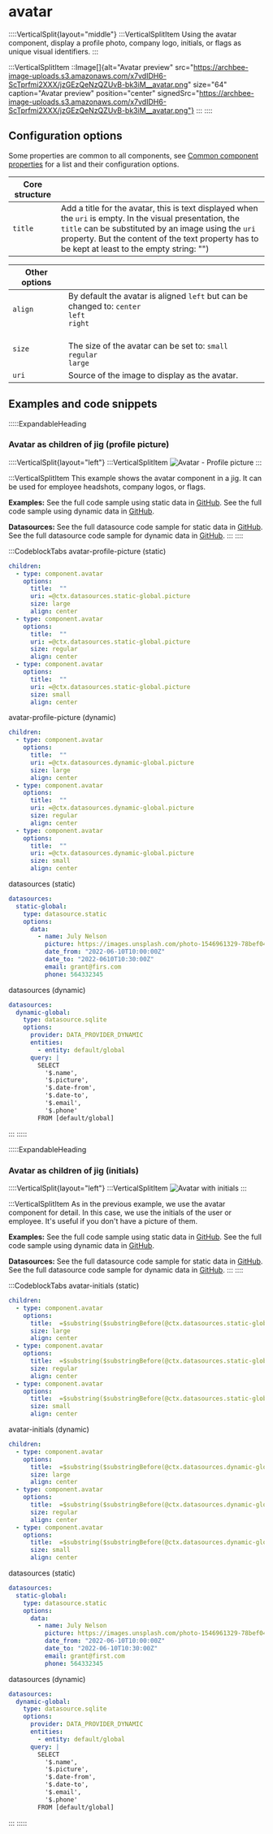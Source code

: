 # avatar

::::VerticalSplit{layout="middle"}
:::VerticalSplitItem
Using the avatar component, display a profile photo, company logo, initials, or flags as unique visual identifiers.
:::

:::VerticalSplitItem
::Image[]{alt="Avatar preview" src="https://archbee-image-uploads.s3.amazonaws.com/x7vdIDH6-ScTprfmi2XXX/jzGEzQeNzQZUvB-bk3iM__avatar.png" size="64" caption="Avatar preview" position="center" signedSrc="https://archbee-image-uploads.s3.amazonaws.com/x7vdIDH6-ScTprfmi2XXX/jzGEzQeNzQZUvB-bk3iM__avatar.png"}
:::
::::

## Configuration options

Some properties are common to all components, see [Common component properties](docId\:LLnTD-rxe8FmH7WpC5cZb) for a list and their configuration options.

| **Core structure** |                                                                                                                                                                                                                                                                    |
| ------------------ | ------------------------------------------------------------------------------------------------------------------------------------------------------------------------------------------------------------------------------------------------------------------ |
| `title`            | Add a title for the avatar, this is text displayed when the `uri` is empty. In the visual presentation, the `title` can be substituted by an image using the `uri` property. But the content of the text property has to be kept at least to the empty string: "") |

| **Other options** |                                                                                                      |
| ----------------- | ---------------------------------------------------------------------------------------------------- |
| `align`           | By default the avatar is aligned `left` but can be changed to:&#xA;`center`<br>`left`<br>`right` |
| `size`            | <br>The size of the avatar can be set to:&#xA;`small`<br>`regular`<br>`large`                  |
| `uri`             | Source of the image to display as the avatar.                                                        |

## Examples and code snippets

:::::ExpandableHeading

### Avatar as children of jig (profile picture)

::::VerticalSplit{layout="left"}
:::VerticalSplitItem
![Avatar - Profile picture](https://archbee-image-uploads.s3.amazonaws.com/x7vdIDH6-ScTprfmi2XXX/TTYP3M3nKqHyamgxhEdjY_avatars-picturesiphone13blueportrait.png "Avatar - Profile picture")
:::

:::VerticalSplitItem
This example shows the avatar component in a jig. It can be used for employee headshots, company logos, or flags.

**Examples:**
See the full code sample using static data in [GitHub](https://github.com/jigx-com/jigx-samples/blob/main/quickstart/jigx-samples/jigs/jigx-components/avatar/static-data/avatar-as-children-of-jig/avatar-picture.jigx).
See the full code sample using dynamic data in [GitHub](https://github.com/jigx-com/jigx-samples/blob/main/quickstart/jigx-samples/jigs/jigx-components/avatar/dynamic-data/avatar-as-children-of-jig/avatar-picture-dynamic.jigx).

**Datasources:**
See the full datasource code sample for static data in [GitHub](https://github.com/jigx-com/jigx-samples/blob/main/quickstart/jigx-samples/datasources/examples/static-global.jigx).
See the full datasource code sample for dynamic data in [GitHub](https://github.com/jigx-com/jigx-samples/blob/main/quickstart/jigx-samples/datasources/examples/dynamic-global.jigx).
:::
::::

:::CodeblockTabs
avatar-profile-picture (static)

```yaml
children:
  - type: component.avatar
    options:
      title:  ""
      uri: =@ctx.datasources.static-global.picture
      size: large
      align: center
  - type: component.avatar
    options:
      title:  ""
      uri: =@ctx.datasources.static-global.picture
      size: regular
      align: center
  - type: component.avatar
    options:
      title:  ""
      uri: =@ctx.datasources.static-global.picture
      size: small
      align: center
```

avatar-profile-picture (dynamic)

```yaml
children:
  - type: component.avatar
    options:
      title:  ""
      uri: =@ctx.datasources.dynamic-global.picture
      size: large
      align: center
  - type: component.avatar
    options:
      title:  ""
      uri: =@ctx.datasources.dynamic-global.picture
      size: regular
      align: center
  - type: component.avatar
    options:
      title:  ""
      uri: =@ctx.datasources.dynamic-global.picture
      size: small
      align: center
```

datasources (static)

```yaml
datasources:
  static-global:
    type: datasource.static
    options:
      data:
        - name: July Nelson
          picture: https://images.unsplash.com/photo-1546961329-78bef0414d7c?ixlib=rb-1.2.1&ixid=MnwxMjA3fDB8MHxwaG90by1wYWdlfHx8fGVufDB8fHx8&auto=format&fit=crop&w=774&q=80
          date_from: "2022-06-10T10:00:00Z"
          date_to: "2022-0610T10:30:00Z"
          email: grant@firs.com
          phone: 564332345
```

datasources (dynamic)

```yaml
datasources:
  dynamic-global:
    type: datasource.sqlite
    options:
      provider: DATA_PROVIDER_DYNAMIC
      entities:
        - entity: default/global
      query: |
        SELECT
          '$.name',
          '$.picture',
          '$.date-from',
          '$.date-to',
          '$.email',
          '$.phone'
        FROM [default/global]
```

:::
:::::

:::::ExpandableHeading

### Avatar as children of jig (initials)

::::VerticalSplit{layout="left"}
:::VerticalSplitItem
![Avatar with initials](https://archbee-image-uploads.s3.amazonaws.com/x7vdIDH6-ScTprfmi2XXX/xzz8dVt34c8Y2tLAOQd-W_avatars-lettersiphone13blueportrait.png "Avatar with initials")
:::

:::VerticalSplitItem
As in the previous example, we use the avatar component for detail. In this case, we use the initials of the user or employee. It's useful if you don't have a picture of them.

**Examples:**
See the full code sample using static data in [GitHub](https://github.com/jigx-com/jigx-samples/blob/main/quickstart/jigx-samples/jigs/jigx-components/avatar/static-data/avatar-as-children-of-jig/avatar-initials.jigx).
See the full code sample using dynamic data in [GitHub](https://github.com/jigx-com/jigx-samples/blob/main/quickstart/jigx-samples/jigs/jigx-components/avatar/dynamic-data/avatar-as-children-of-jig/avatar-initials-dynamic.jigx).

**Datasources:**
See the full datasource code sample for static data in [GitHub](https://github.com/jigx-com/jigx-samples/blob/main/quickstart/jigx-samples/datasources/examples/static-global.jigx).
See the full datasource code sample for dynamic data in [GitHub](https://github.com/jigx-com/jigx-samples/blob/main/quickstart/jigx-samples/datasources/examples/dynamic-global.jigx).
:::
::::

:::CodeblockTabs
avatar-initials (static)

```yaml
children:
  - type: component.avatar
    options:
      title:  =$substring($substringBefore(@ctx.datasources.static-global.name, " "), 0, 1) & $substring($substringAfter(@ctx.datasources.static-global.name, " "), 0, 1)
      size: large
      align: center
  - type: component.avatar
    options:
      title:  =$substring($substringBefore(@ctx.datasources.static-global.name, " "), 0, 1) & $substring($substringAfter(@ctx.datasources.static-global.name, " "), 0, 1)
      size: regular
      align: center
  - type: component.avatar
    options:
      title:  =$substring($substringBefore(@ctx.datasources.static-global.name, " "), 0, 1) & $substring($substringAfter(@ctx.datasources.static-global.name, " "), 0, 1)
      size: small
      align: center
```

avatar-initials (dynamic)

```yaml
children:
  - type: component.avatar
    options:
      title:  =$substring($substringBefore(@ctx.datasources.dynamic-global.name, " "), 0, 1) & $substring($substringAfter(@ctx.datasources.dynamic-global.name, " "), 0, 1)
      size: large
      align: center
  - type: component.avatar
    options:
      title:  =$substring($substringBefore(@ctx.datasources.dynamic-global.name, " "), 0, 1) & $substring($substringAfter(@ctx.datasources.dynamic-global.name, " "), 0, 1)
      size: regular
      align: center
  - type: component.avatar
    options:
      title:  =$substring($substringBefore(@ctx.datasources.dynamic-global.name, " "), 0, 1) & $substring($substringAfter(@ctx.datasources.dynamic-global.name, " "), 0, 1)
      size: small
      align: center
```

datasources (static)

```yaml
datasources:
  static-global:
    type: datasource.static
    options:
      data:
        - name: July Nelson
          picture: https://images.unsplash.com/photo-1546961329-78bef0414d7c?ixlib=rb-1.2.1&ixid=MnwxMjA3fDB8MHxwaG90by1wYWdlfHx8fGVufDB8fHx8&auto=format&fit=crop&w=774&q=80
          date_from: "2022-06-10T10:00:00Z"
          date_to: "2022-06-10T10:30:00Z"
          email: grant@first.com
          phone: 564332345
```

datasources (dynamic)

```yaml
datasources:
  dynamic-global:
    type: datasource.sqlite
    options:
      provider: DATA_PROVIDER_DYNAMIC
      entities:
        - entity: default/global
      query: |
        SELECT
          '$.name',
          '$.picture',
          '$.date-from',
          '$.date-to',
          '$.email',
          '$.phone'
        FROM [default/global]
```

:::
:::::
